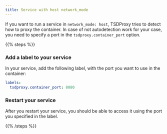 ```yaml
---
title: Service with host network_mode
---
```


If you want to run a service in `network_mode: host`, TSDProxy tries to detect how
to proxy the container. In case of not autodetection work for your case, you need
to specify a port in the `tsdproxy.container_port` option.

{{% steps %}}

### Add a label to your service

In your service, add the following label, with the port you want to use in the container:

```yaml
labels:
  tsdproxy.container_port: 8080
```

### Restart your service

After you restart your service, you should be able to access it using the port
you specified in the label.

{{% /steps %}}
